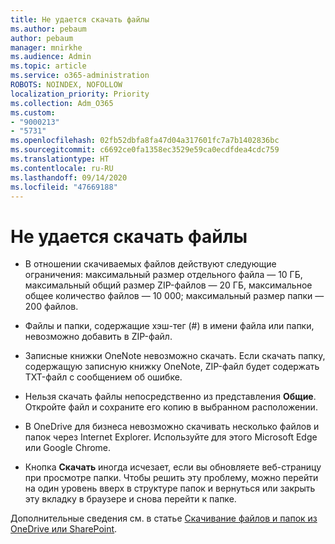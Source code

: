 ```yaml
---
title: Не удается скачать файлы
ms.author: pebaum
author: pebaum
manager: mnirkhe
ms.audience: Admin
ms.topic: article
ms.service: o365-administration
ROBOTS: NOINDEX, NOFOLLOW
localization_priority: Priority
ms.collection: Adm_O365
ms.custom:
- "9000213"
- "5731"
ms.openlocfilehash: 02fb52dbfa8fa47d04a317601fc7a7b1402836bc
ms.sourcegitcommit: c6692ce0fa1358ec3529e59ca0ecdfdea4cdc759
ms.translationtype: HT
ms.contentlocale: ru-RU
ms.lasthandoff: 09/14/2020
ms.locfileid: "47669188"
---
```

# <a name="unable-to-download-files"></a>Не удается скачать файлы

- В отношении скачиваемых файлов действуют следующие ограничения: максимальный размер отдельного файла — 10 ГБ, максимальный общий размер ZIP-файлов — 20 ГБ, максимальное общее количество файлов — 10 000; максимальный размер папки — 200 файлов.
- Файлы и папки, содержащие хэш-тег (#) в имени файла или папки, невозможно добавить в ZIP-файл.  
    
- Записные книжки OneNote невозможно скачать. Если скачать папку, содержащую записную книжку OneNote, ZIP-файл будет содержать TXT-файл с сообщением об ошибке.  
    
- Нельзя скачать файлы непосредственно из представления **Общие**. Откройте файл и сохраните его копию в выбранном расположении.  
    
- В OneDrive для бизнеса невозможно скачивать несколько файлов и папок через Internet Explorer. Используйте для этого Microsoft Edge или Google Chrome.  
    
- Кнопка **Скачать** иногда исчезает, если вы обновляете веб-страницу при просмотре папки. Чтобы решить эту проблему, можно перейти на один уровень вверх в структуре папок и вернуться или закрыть эту вкладку в браузере и снова перейти к папке.  
    
Дополнительные сведения см. в статье [Скачивание файлов и папок из OneDrive или SharePoint](https://support.office.com/article/download-files-and-folders-from-onedrive-or-sharepoint-5c7397b7-19c7-4893-84fe-d02e8fa5df05).